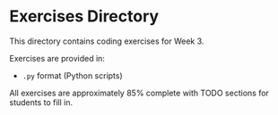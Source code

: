 # Exercises Directory

This directory contains coding exercises for Week 3.

Exercises are provided in:
- `.py` format (Python scripts)

All exercises are approximately 85% complete with TODO sections for students to fill in.
